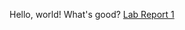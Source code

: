 Hello, world! What's good?
[Lab Report 1](https://aquazap.github.io/cse15l-lab-reports/lab-report-1-week-0.html)